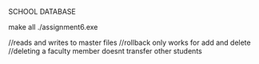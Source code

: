 SCHOOL DATABASE

 make all
./assignment6.exe


//reads and writes to master files
//rollback only works for add and delete
//deleting a faculty member doesnt transfer other students
